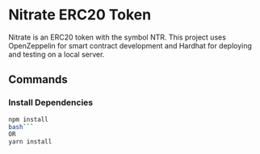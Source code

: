 # Nitrate ERC20 Token

Nitrate is an ERC20 token with the symbol NTR. This project uses OpenZeppelin for smart contract development and Hardhat for deploying and testing on a local server.

## Commands

### Install Dependencies

```bash
npm install
bash```
OR
yarn install